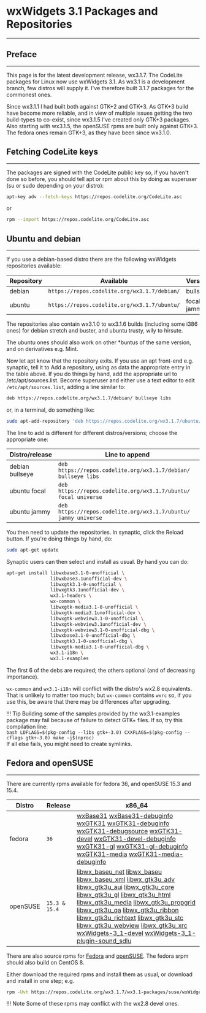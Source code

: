 # wxWidgets 3.1 Packages and Repositories
---

## Preface
---

This page is for the latest development release, wx3.1.7. The CodeLite packages for Linux now use wxWidgets 3.1. As wx3.1 is a development branch, few distros will supply it.  I've therefore built 3.1.7 packages for the commonest ones. 

Since wx3.1.1 I had built both against GTK+2 and GTK+3. As GTK+3 build have become more reliable, and in view of multiple issues getting the two build-types to co-exist, since wx3.1.5 I've created only GTK+3 packages. 
Also starting with wx3.1.5, the openSUSE rpms are built only against GTK+3. The fedora ones remain GTK+3, as they have been since wx3.1.0.

## Fetching CodeLite keys
---

The packages are signed with the CodeLite public key so, if you haven't done so before, you should tell apt or rpm about this by doing as superuser (su or sudo depending on your distro): 

```bash
apt-key adv --fetch-keys https://repos.codelite.org/CodeLite.asc
```

or

```bash
rpm --import https://repos.codelite.org/CodeLite.asc
```

## Ubuntu and debian
---

If you use a debian-based distro there are the following wxWidgets repositories available: 

Repository | Available | Versions | Component
-----------|-----------|----------|-----------
debian	| `https://repos.codelite.org/wx3.1.7/debian/` | bullseye | libs
ubuntu | `https://repos.codelite.org/wx3.1.7/ubuntu/` | focal jammy | universe



The repositories also contain wx3.1.0 to wx3.1.6 builds (including some i386 ones) for debian stretch and buster, and ubuntu trusty, wily to hirsute.

The ubuntu ones should also work on other *buntus of the same version, and on derivatives e.g. Mint.


Now let apt know that the repository exits. If you use an apt front-end e.g. synaptic, tell it to Add a repository, using as data the appropriate entry in the table above.
If you do things by hand, add the appropriate url to /etc/apt/sources.list. Become superuser and either use a text editor to edit `/etc/apt/sources.list`, adding a line similar to: 

```bash
deb https://repos.codelite.org/wx3.1.7/debian/ bullseye libs
```

or, in a terminal, do something like: 

```bash
sudo apt-add-repository 'deb https://repos.codelite.org/wx3.1.7/ubuntu/ jammy universe'
```

The line to add is different for different distros/versions; choose the appropriate one: 

Distro/release | Line to append
---------------|-------------------
debian bullseye| `deb https://repos.codelite.org/wx3.1.7/debian/ bullseye libs`
ubuntu focal| `deb https://repos.codelite.org/wx3.1.7/ubuntu/ focal universe`
ubuntu jammy | `deb https://repos.codelite.org/wx3.1.7/ubuntu/ jammy universe`

You then need to update the repositories. In synaptic, click the Reload button. If you're doing things by hand, do: 

```bash
sudo apt-get update
```

Synaptic users can then select and install as usual. By hand you can do: 

```bash
apt-get install libwxbase3.1-0-unofficial \
                libwxbase3.1unofficial-dev \
                libwxgtk3.1-0-unofficial \
                libwxgtk3.1unofficial-dev \
                wx3.1-headers \
                wx-common \
                libwxgtk-media3.1-0-unofficial \
                libwxgtk-media3.1unofficial-dev \
                libwxgtk-webview3.1-0-unofficial \ 
                libwxgtk-webview3.1unofficial-dev \ 
                libwxgtk-webview3.1-0-unofficial-dbg \ 
                libwxbase3.1-0-unofficial-dbg \
                libwxgtk3.1-0-unofficial-dbg \
                libwxgtk-media3.1-0-unofficial-dbg \
                wx3.1-i18n \
                wx3.1-examples
```

The first 6 of the debs are required; the others optional (and of decreasing importance). 

`wx-common` and `wx3.1-i18n` will conflict with the distro's wx2.8 equivalents. That is unlikely to matter too much; 
but `wx-common` contains `wxrc` so, if you use this, be aware that there may be differences after upgrading. 


!!! Tip
    Building some of the samples provided by the wx3.1-examples package may fail because of failure to detect GTK+ files. If so, try this compilation line:  
    ```bash
    LDFLAGS=$(pkg-config --libs gtk+-3.0) CXXFLAGS=$(pkg-config --cflags gtk+-3.0) make -j$(nproc)
    ```  
    If all else fails, you might need to create symlinks.

## Fedora and openSUSE
---
There are currently rpms available for fedora 36, and openSUSE 15.3 and 15.4.

Distro|Release|x86_64
------|-------|------
fedora|`36`|[wxBase31][2] [wxBase31-debuginfo][26] [wxGTK31][3] [wxGTK31-debuginfo][7] [wxGTK31-debugsource][27] [wxGTK31-devel][4] [wxGTK31-devel-debuginfo][28] [wxGTK31-gl][5] [wxGTK31-gl-debuginfo][29] [wxGTK31-media][6] [wxGTK31-media-debuginfo][30]
openSUSE|`15.3 & 15.4`|[libwx_baseu_net][8] [libwx_baseu][9] [libwx_baseu_xml][10] [libwx_gtk3u_adv][11] [libwx_gtk3u_aui][12] [libwx_gtk3u_core][13] [libwx_gtk3u_gl][14]  [libwx_gtk3u_html][15] [libwx_gtk3u_media][16] [libwx_gtk3u_propgrid][17] [libwx_gtk3u_qa][18] [libwx_gtk3u_ribbon][19] [libwx_gtk3u_richtext][20] [libwx_gtk3u_stc][21]  [libwx_gtk3u_webview][22] [libwx_gtk3u_xrc][23] [wxWidgets-3_1-devel][24] [wxWidgets-3_1-plugin-sound_sdlu][25]

There are also source rpms for [Fedora][31] and [openSUSE][32]. The fedora srpm should also build on CentOS 8. 

Either download the required rpms and install them as usual, or download and install in one step; e.g. 

```bash
rpm -Uvh https://repos.codelite.org/wx3.1.7/wx3.1-packages/suse/wxWidgets-3_1-3.1.7-0.src.rpm
```

!!! Note
    Some of these rpms may conflict with the wx2.8 devel ones. 

 [1]: https://forums.wxwidgets.org/viewtopic.php?f=19&t=47403&p=200198#p200198
 [2]: https://repos.codelite.org/wx3.1.7/wx3.1-packages/fedora/36/wxBase31-3.1.7-1.fc36.x86_64.rpm
 [3]: https://repos.codelite.org/wx3.1.7/wx3.1-packages/fedora/36/wxGTK31-3.1.7-1.fc36.x86_64.rpm
 [4]: https://repos.codelite.org/wx3.1.7/wx3.1-packages/fedora/36/wxGTK31-devel-3.1.7-1.fc36.x86_64.rpm
 [5]: https://repos.codelite.org/wx3.1.7/wx3.1-packages/fedora/36/wxGTK31-gl-3.1.7-1.fc36.x86_64.rpm
 [6]: https://repos.codelite.org/wx3.1.7/wx3.1-packages/fedora/36/wxGTK31-media-3.1.7-1.fc36.x86_64.rpm
 [7]: https://repos.codelite.org/wx3.1.7/wx3.1-packages/fedora/36/wxGTK31-debuginfo-3.1.7-1.fc36.x86_64.rpm
 [8]: https://repos.codelite.org/wx3.1.7/wx3.1-packages/suse/15.3/libwx_baseu_net-suse15-3.1.7-0.x86_64.rpm
 [9]: https://repos.codelite.org/wx3.1.7/wx3.1-packages/suse/15.3/libwx_baseu-suse15-3.1.7-0.x86_64.rpm
 [10]: https://repos.codelite.org/wx3.1.7/wx3.1-packages/suse/15.3/libwx_baseu_xml-suse15-3.1.7-0.x86_64.rpm
 [11]: https://repos.codelite.org/wx3.1.7/wx3.1-packages/suse/15.3/libwx_gtk3u_adv-suse15-3.1.7-0.x86_64.rpm
 [12]: https://repos.codelite.org/wx3.1.7/wx3.1-packages/suse/15.3/libwx_gtk3u_aui-suse15-3.1.7-0.x86_64.rpm
 [13]: https://repos.codelite.org/wx3.1.7/wx3.1-packages/suse/15.3/libwx_gtk3u_core-suse15-3.1.7-0.x86_64.rpm
 [14]: https://repos.codelite.org/wx3.1.7/wx3.1-packages/suse/15.3/libwx_gtk3u_gl-suse15-3.1.7-0.x86_64.rpm
 [15]: https://repos.codelite.org/wx3.1.7/wx3.1-packages/suse/15.3/libwx_gtk3u_html-suse15-3.1.7-0.x86_64.rpm
 [16]: https://repos.codelite.org/wx3.1.7/wx3.1-packages/suse/15.3/libwx_gtk3u_media-suse15-3.1.7-0.x86_64.rpm
 [17]: https://repos.codelite.org/wx3.1.7/wx3.1-packages/suse/15.3/libwx_gtk3u_propgrid-suse15-3.1.7-0.x86_64.rpm
 [18]: https://repos.codelite.org/wx3.1.7/wx3.1-packages/suse/15.3/libwx_gtk3u_qa-suse15-3.1.7-0.x86_64.rpm
 [19]: https://repos.codelite.org/wx3.1.7/wx3.1-packages/suse/15.3/libwx_gtk3u_ribbon-suse15-3.1.7-0.x86_64.rpm
 [20]: https://repos.codelite.org/wx3.1.7/wx3.1-packages/suse/15.3/libwx_gtk3u_richtext-suse15-3.1.7-0.x86_64.rpm
 [21]: https://repos.codelite.org/wx3.1.7/wx3.1-packages/suse/15.3/libwx_gtk3u_stc-suse15-3.1.7-0.x86_64.rpm
 [22]: https://repos.codelite.org/wx3.1.7/wx3.1-packages/suse/15.3/libwx_gtk3u_webview-suse15-3.1.7-0.x86_64.rpm
 [23]: https://repos.codelite.org/wx3.1.7/wx3.1-packages/suse/15.3/libwx_gtk3u_xrc-suse15-3.1.7-0.x86_64.rpm
 [24]: https://repos.codelite.org/wx3.1.7/wx3.1-packages/suse/15.3/wxWidgets-3_1-devel-3.1.7-0.x86_64.rpm
 [25]: https://repos.codelite.org/wx3.1.7/wx3.1-packages/suse/15.3/wxWidgets-3_1-plugin-sound_sdlu-3_1-3.1.7-0.x86_64.rpm
 
 [26]: https://repos.codelite.org/wx3.1.7/wx3.1-packages/fedora/36/wxBase31-debuginfo-3.1.7-1.fc36.x86_64.rpm
 [27]: https://repos.codelite.org/wx3.1.7/wx3.1-packages/fedora/36/wxGTK31-debugsource-3.1.7-1.fc36.x86_64.rpm
 [28]: https://repos.codelite.org/wx3.1.7/wx3.1-packages/fedora/36/wxGTK31-devel-debuginfo-3.1.7-1.fc36.x86_64.rpm
 [29]: https://repos.codelite.org/wx3.1.7/wx3.1-packages/fedora/36/wxGTK31-gl-debuginfo-3.1.7-1.fc36.x86_64.rpm
 [30]: https://repos.codelite.org/wx3.1.7/wx3.1-packages/fedora/36/wxGTK31-media-debuginfo-3.1.7-1.fc36.x86_64.rpm
 
 [31]: https://repos.codelite.org/wx3.1.7/wx3.1-packages/fedora/wxGTK31-3.1.7-1.fc.src.rpm
 [32]: https://repos.codelite.org/wx3.1.7/wx3.1-packages/suse/wxWidgets-3_1-3.1.7-0.src.rpm
 
